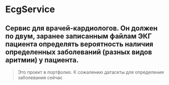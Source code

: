 # EcgService
## Сервис для врачей-кардиологов. Он должен по двум, заранее записанным файлам ЭКГ пациента определять вероятность наличия определенных заболеваний (разных видов аритмии) у пациента.


>Это проект в портфолио. К сожалению датасеты для определения заболевания сейчас 
